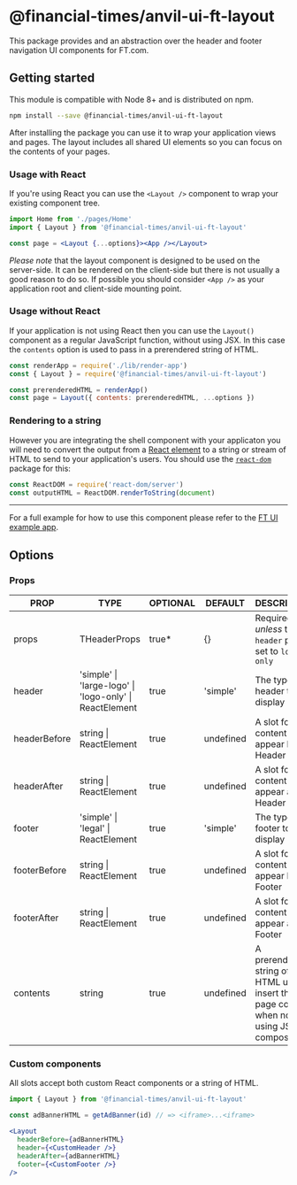 # @financial-times/anvil-ui-ft-layout

This package provides and an abstraction over the header and footer navigation UI components for FT.com.

## Getting started

This module is compatible with Node 8+ and is distributed on npm.

```sh
npm install --save @financial-times/anvil-ui-ft-layout
```

After installing the package you can use it to wrap your application views and pages. The layout includes all shared UI elements so you can focus on the contents of your pages.

### Usage with React

If you're using React you can use the `<Layout />` component to wrap your existing component tree.

```jsx
import Home from './pages/Home'
import { Layout } from '@financial-times/anvil-ui-ft-layout'

const page = <Layout {...options}><App /></Layout>
```

_Please note_ that the layout component is designed to be used on the server-side. It can be rendered on the client-side but there is not usually a good reason to do so. If possible you should consider `<App />` as your application root and client-side mounting point.

### Usage without React

If your application is not using React then you can use the `Layout()` component as a regular JavaScript function, without using JSX. In this case the `contents` option is used to pass in a prerendered string of HTML.

```js
const renderApp = require('./lib/render-app')
const { Layout } = require('@financial-times/anvil-ui-ft-layout')

const prerenderedHTML = renderApp()
const page = Layout({ contents: prerenderedHTML, ...options })
```

### Rendering to a string

However you are integrating the shell component with your applicaton you will need to convert the output from a [React element] to a string or stream of HTML to send to your application's users. You should use the [`react-dom`] package for this:

```js
const ReactDOM = require('react-dom/server')
const outputHTML = ReactDOM.renderToString(document)
```

[React element]: https://reactjs.org/docs/rendering-elements.html
[`react-dom`]: https://reactjs.org/docs/react-dom.html

---

For a full example for how to use this component please refer to the [FT UI example app][example].

[example]: ../../examples/basic-ft-ui/readme.md


## Options

### Props

| PROP         | TYPE                                                    | OPTIONAL | DEFAULT   | DESCRIPTION                                                                                  |
|--------------|---------------------------------------------------------|----------|-----------|----------------------------------------------------------------------------------------------|
| props        | THeaderProps                                            | true*    | {}        | Required _unless_ the `header` prop is set to `logo-only`                                    |
| header       | 'simple' \| 'large-logo' \| 'logo-only' \| ReactElement | true     | 'simple'  | The type of header to display                                                                |
| headerBefore | string \| ReactElement                                  | true     | undefined | A slot for content to appear before Header                                                   |
| headerAfter  | string \| ReactElement                                  | true     | undefined | A slot for content to appear after Header                                                    |
| footer       | 'simple' \| 'legal' \| ReactElement                     | true     | 'simple'  | The type of footer to display                                                                |
| footerBefore | string \| ReactElement                                  | true     | undefined | A slot for content to appear before Footer                                                   |
| footerAfter  | string \| ReactElement                                  | true     | undefined | A slot for content to appear after Footer                                                    |
| contents     | string                                                  | true     | undefined | A prerendered string of HTML used to insert the page contents when not using JSX composition |

### Custom components

All slots accept both custom React components or a string of HTML.

```jsx
import { Layout } from '@financial-times/anvil-ui-ft-layout'

const adBannerHTML = getAdBanner(id) // => <iframe>...<iframe>

<Layout
  headerBefore={adBannerHTML}
  header={<CustomHeader />}
  headerAfter={adBannerHTML}
  footer={<CustomFooter />}
/>
```

